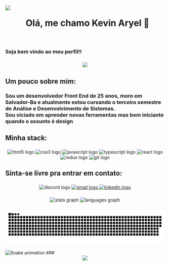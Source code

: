 <img align="left" height="80" src="https://i.ibb.co/yR1CV94/K.png"  />

###

<h1 align="center">Olá, me chamo Kevin Aryel 👋</h1>

###

<br clear="both">

<h3 align="left">Seja bem vindo ao meu perfil!!</h3>

###


<div align="center">
  <img height="400" src="https://i.ibb.co/gdFdNgB/zoe-bye.gif"  />
</div>

###


<h2 align="left">Um pouco sobre mim:</h2>

###



<h3 align="left">Sou um desenvolvedor Front End de 25 anos, moro em Salvador-Ba e atualmente estou cursando o terceiro semestre de Análise e Desenvolvimento de Sistemas.<br>Sou viciado em aprender novas ferramentas mas bem iniciante quando o assunto é design</h3>

###


<h2 align="left">Minha stack:</h2>

###


<div align="center">
  <img src="https://cdn.jsdelivr.net/gh/devicons/devicon/icons/html5/html5-original.svg" height="40" width="60" alt="html5 logo"  />
  <img src="https://cdn.jsdelivr.net/gh/devicons/devicon/icons/css3/css3-original.svg" height="40" width="60" alt="css3 logo"  />
  <img src="https://cdn.jsdelivr.net/gh/devicons/devicon/icons/javascript/javascript-plain.svg" height="40" width="60" alt="javascript logo"  />
  <img src="https://cdn.jsdelivr.net/gh/devicons/devicon/icons/typescript/typescript-original.svg" height="40" width="60" alt="typescript logo"  />
  <img src="https://cdn.jsdelivr.net/gh/devicons/devicon/icons/react/react-original.svg" height="40" width="60" alt="react logo"  />
  <img src="https://cdn.jsdelivr.net/gh/devicons/devicon/icons/redux/redux-original.svg" height="40" width="60" alt="redux logo"  />
  <img src="https://cdn.jsdelivr.net/gh/devicons/devicon/icons/git/git-original.svg" height="40" width="60" alt="git logo"  />
</div>

###

<h2 align="left">Sinta-se livre pra entrar em contato:</h2>

###

<div align="center">
  <img src="https://img.shields.io/static/v1?message=3329&logo=discord&label=KevinAryel&color=red&logoColor=white&labelColor=7289DA&style=flat" height="35" alt="discord logo"  />
  <a href="mailto:kevinaryel.dev@gmail.com" target="_blank">
    <img src="https://img.shields.io/static/v1?message=Gmail&logo=gmail&label=&color=D14836&logoColor=white&labelColor=&style=flat" height="35" alt="gmail logo"  />
  </a>
  <a href="https://linkedin.com/in/kevinaryeldev/" target="_blank">
    <img src="https://img.shields.io/static/v1?message=LinkedIn&logo=linkedin&label=&color=0077B5&logoColor=white&labelColor=&style=flat" height="35" alt="linkedin logo"  />
  </a>
</div>

###


<div align="center">
  <img src="https://github-readme-stats.vercel.app/api?hide_title=false&hide_rank=true&show_icons=true&include_all_commits=true&count_private=true&disable_animations=false&theme=gruvbox&locale=pt-br&hide_border=true&username=kevinaryeldev" height="150" alt="stats graph"  />
  <img src="https://github-readme-stats.vercel.app/api/top-langs?locale=pt-br&hide_title=false&layout=compact&card_width=320&langs_count=5&theme=gruvbox&hide_border=false&username=kevinaryeldev" height="150" alt="languages graph"  />
</div>

###



![Snake animation](https://github.com/kevinaryeldev/kevinaryeldev/blob/output/github-contribution-grid-snake.svg)

<img href="https://raw.githubusercontent.com/kevinaryeldev/kevinaryeldev/blob/output/snake.svg" alt="Snake animation" />
###

<div align="center">
  <img height="200" src="https://i.ibb.co/41LXJj6/qiyana-gif.gif"  />
</div>

###
<!--

- 🔭 I’m currently working on ...
- 🌱 I’m currently learning ...
- 👯 I’m looking to collaborate on ...
- 🤔 I’m looking for help with ...
- 💬 Ask me about ...
- 📫 How to reach me: ...
- 😄 Pronouns: ...
- ⚡ Fun fact: ...
-->
